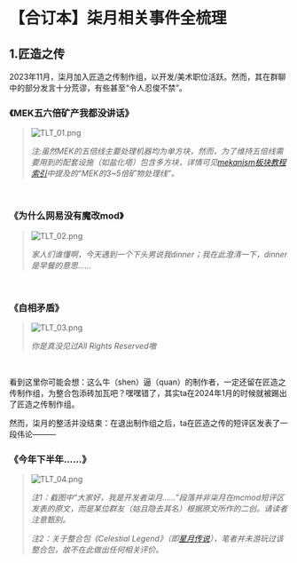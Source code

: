 # 【合订本】柒月相关事件全梳理

## 1.匠造之传

2023年11月，柒月加入匠造之传制作组，以开发/美术职位活跃。然而，其在群聊中的部分发言十分荒谬，有些甚至“令人忍俊不禁”。

### 《MEK五六倍矿产我都没讲话》

> ![TLT_01.png](./img/TLT_01.png)
>
> *注:虽然MEK的五倍线主要处理机器均为单方块，然而，为了维持五倍线需要用到的配套设施（如盐化塔）包含多方块，详情可见[mekanism板块教程索引](https://www.mcmod.cn/post/1479.html)中提及的“MEK的3~5倍矿物处理线”。*

&nbsp;

### 《为什么网易没有魔改mod》

> ![TLT_02.png](./img/TLT_02.png)
>
> *家人们谁懂啊，今天遇到一个下头男说我dinner；我在此澄清一下，dinner是早餐的意思……*

&nbsp;

### 《自相矛盾》

> ![TLT_03.png](./img/TLT_03.png)
>
> *你是真没见过All Rights Reserved嗷*

&nbsp;

看到这里你可能会想：这么牛（shen）逼（quan）的制作者，一定还留在匠造之传制作组，为整合包添砖加瓦吧？嘿嘿错了，其实ta在2024年1月的时候就被踢出了匠造之传制作组。

<!--这应该有个mcmod改动对比，证明柒月从作者变成前作者。先鸽了，下个commit再补。咕咕咕。🕊-->

然而，柒月的整活并没结束：在退出制作组之后，ta在匠造之传的短评区发表了一段伟论———
&nbsp;

### 《今年下半年……》

> ![TLT_04.png](./img/TLT_04.png)
>
>*注1：截图中“大家好，我是开发者柒月……”段落并非柒月在mcmod短评区发表的原文，而是某位群友（姑且隐去其名）根据原文所作的二创。请读者注意甄别。*
>
>*注2：关于整合包《Celestial Legend》（即[星月传说](https://www.mcmod.cn/modpack/709.html)），笔者并未游玩过该整合包，故不在此做出任何相关评价。*

